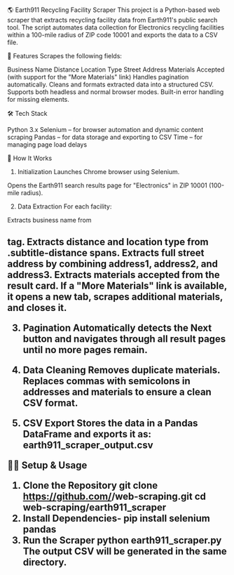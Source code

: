 🌎 Earth911 Recycling Facility Scraper
This project is a Python-based web scraper that extracts recycling facility data from Earth911's public search tool.
The script automates data collection for Electronics recycling facilities within a 100-mile radius of ZIP code 10001 and exports the data to a CSV file.

📌 Features
Scrapes the following fields:

Business Name
Distance
Location Type
Street Address
Materials Accepted (with support for the "More Materials" link)
Handles pagination automatically.
Cleans and formats extracted data into a structured CSV.
Supports both headless and normal browser modes.
Built-in error handling for missing elements.

🛠 Tech Stack

Python 3.x
Selenium – for browser automation and dynamic content scraping
Pandas – for data storage and exporting to CSV
Time – for managing page load delays

🚀 How It Works

1. Initialization
Launches Chrome browser using Selenium.

Opens the Earth911 search results page for "Electronics" in ZIP 10001 (100-mile radius).

2. Data Extraction
For each facility:

Extracts business name from <h2> tag.
Extracts distance and location type from .subtitle-distance spans.
Extracts full street address by combining address1, address2, and address3.
Extracts materials accepted from the result card.
If a "More Materials" link is available, it opens a new tab, scrapes additional materials, and closes it.

3. Pagination
Automatically detects the Next button and navigates through all result pages until no more pages remain.

4. Data Cleaning
Removes duplicate materials.
Replaces commas with semicolons in addresses and materials to ensure a clean CSV format.

5. CSV Export
Stores the data in a Pandas DataFrame and exports it as:
earth911_scraper_output.csv

🧑‍💻 Setup & Usage
1. Clone the Repository
git clone https://github.com/<swayamworks>/web-scraping.git
cd web-scraping/earth911_scraper
2. Install Dependencies-
pip install selenium pandas
3. Run the Scraper
python earth911_scraper.py
The output CSV will be generated in the same directory.



